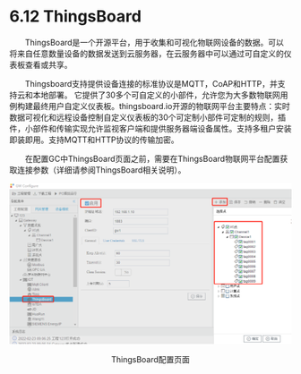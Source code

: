# 6.12 ThingsBoard

　　ThingsBoard是一个开源平台，用于收集和可视化物联网设备的数据。可以将来自任意数量设备的数据发送到云服务器，在云服务器中可以通过可自定义的仪表板查看或共享。

　　Thingsboard支持提供设备连接的标准协议是MQTT，CoAP和HTTP，并支持云和本地部署。 它提供了30多个可自定义的小部件，允许您为大多数物联网用例构建最终用户自定义仪表板。thingsboard.io开源的物联网平台主要特点：实时数据可视化和远程设备控制自定义仪表板的30个可定制小部件可定制的规则，插件，小部件和传输实现允许监视客户端和提供服务器端设备属性。支持多租户安装即装即用。支持MQTT和HTTP协议的传输加密。

　　在配置GC中ThingsBoard页面之前，需要在ThingsBoard物联网平台配置获取连接参数（详细请参阅ThingsBoard相关说明）。

![ThingsBoard](assets\ThingsBoard.png)

<center>ThingsBoard配置页面</center>

